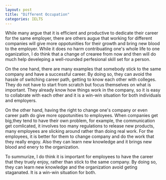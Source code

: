 ---layout: posttitle: "Different Occupation"categories: IELTS---While many argue that it is efficient and productive to dedicate their career for the same employer, there are others augue that working for different companies will give more oppotunities for their growth and bring new blood to the employer. While it does no harm contribuating one's whole life to one oganization, I do think that a change of crearee from now and then will do much help develeping a well-rounded perfesional skill set for a person.On the one hand, there are many examples that somebody stick to the same company and have a successful career. By doing so, they can avoid the hassle of switching career path, getting to know each other with colleges. They do not have to start from scratch but focus themselves on what is important. They already know how things work in the company, so it is easy to collabrate with each other and it is a win-win situation for both individuals and employers.On the other hand, having the right to change one's company or even career path do give more oppotunities to employees. When companies get big,they tend to have their own problem, for example, the communication get comlicated, it involves too many regulations to release new products, many employees are slicking around rather than doing real work. For the employees, it is better for them to change company and do the  work that they really engoy. Also they can learn new knowledge and  it brings new blood and enery to the organization.To summurize, I do think it is important for employees to have the career that they truely enjoy, rather than stick to the same company. By doing so, they can learn new knowledge and the organization avoid geting staganated. It is a win-win situation for both.